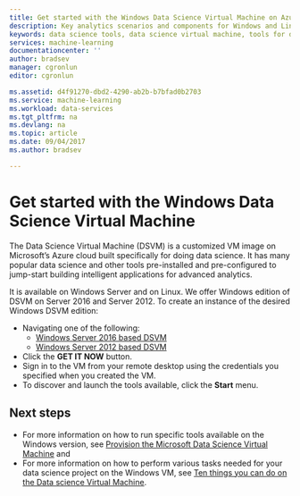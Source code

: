 ```yaml
---
title: Get started with the Windows Data Science Virtual Machine on Azure | Microsoft Docs
description: Key analytics scenarios and components for Windows and Linux Data Science Virtual Machines.
keywords: data science tools, data science virtual machine, tools for data science, linux data science
services: machine-learning
documentationcenter: ''
author: bradsev
manager: cgronlun
editor: cgronlun

ms.assetid: d4f91270-dbd2-4290-ab2b-b7bfad0b2703
ms.service: machine-learning
ms.workload: data-services
ms.tgt_pltfrm: na
ms.devlang: na
ms.topic: article
ms.date: 09/04/2017
ms.author: bradsev

---
```


# Get started with the Windows Data Science Virtual Machine

The Data Science Virtual Machine (DSVM) is a customized VM image on Microsoft’s Azure cloud built specifically for doing data science. It has many popular data science and other tools pre-installed and pre-configured to jump-start building intelligent applications for advanced analytics. 

It is available on Windows Server and on Linux. We offer Windows edition of DSVM on Server 2016 and Server 2012. To create an instance of the desired Windows DSVM edition:

* Navigating one of the following:
  * [Windows Server 2016 based DSVM](https://azuremarketplace.microsoft.com/en-us/marketplace/apps/microsoft-ads.windows-data-science-vm)
  * [Windows Server 2012 based DSVM](https://azure.microsoft.com/marketplace/partners/microsoft-ads/standard-data-science-vm/) 
* Click the **GET IT NOW** button.
* Sign in to the VM from your remote desktop using the credentials you specified when you created the VM.
* To discover and launch the tools available, click the **Start** menu.


## Next steps

* For more information on how to run specific tools available on the Windows version, see [Provision the Microsoft Data Science Virtual Machine](provision-vm.md) and
* For more information on how to perform various tasks needed for your data science project on the Windows VM, see [Ten things you can do on the Data science Virtual Machine](vm-do-ten-things.md).



